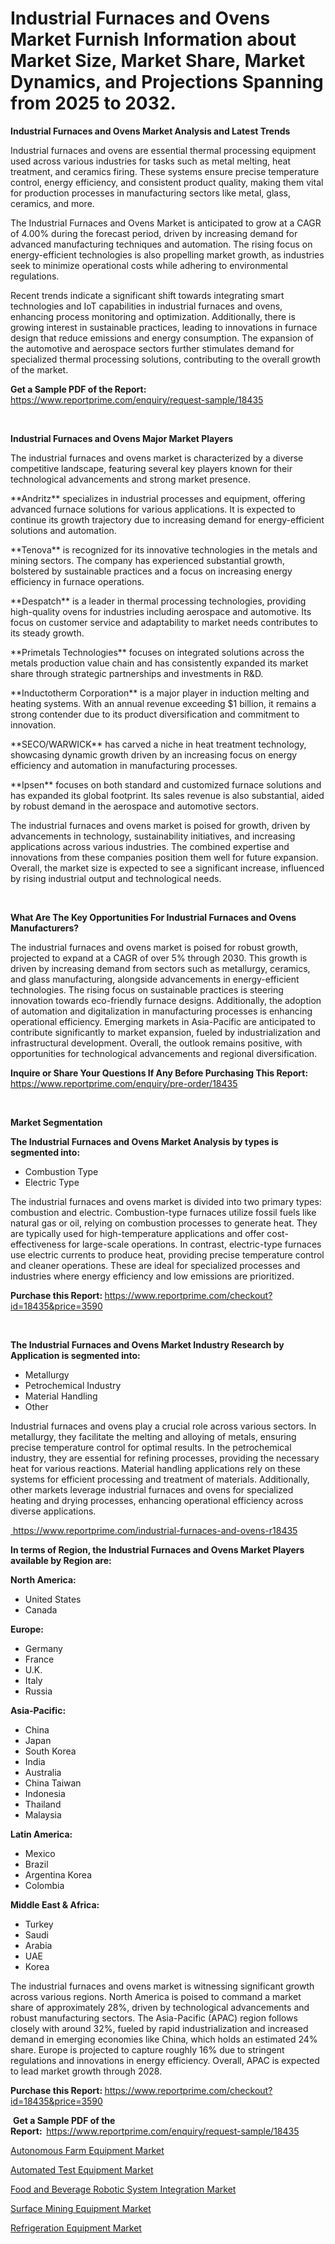 <p><h1>Industrial Furnaces and Ovens Market Furnish Information about Market Size, Market Share, Market Dynamics, and Projections Spanning from 2025 to 2032.</h1></p><p><strong>Industrial Furnaces and Ovens Market Analysis and Latest Trends</strong></p>
<p><p>Industrial furnaces and ovens are essential thermal processing equipment used across various industries for tasks such as metal melting, heat treatment, and ceramics firing. These systems ensure precise temperature control, energy efficiency, and consistent product quality, making them vital for production processes in manufacturing sectors like metal, glass, ceramics, and more.</p><p>The Industrial Furnaces and Ovens Market is anticipated to grow at a CAGR of 4.00% during the forecast period, driven by increasing demand for advanced manufacturing techniques and automation. The rising focus on energy-efficient technologies is also propelling market growth, as industries seek to minimize operational costs while adhering to environmental regulations. </p><p>Recent trends indicate a significant shift towards integrating smart technologies and IoT capabilities in industrial furnaces and ovens, enhancing process monitoring and optimization. Additionally, there is growing interest in sustainable practices, leading to innovations in furnace design that reduce emissions and energy consumption. The expansion of the automotive and aerospace sectors further stimulates demand for specialized thermal processing solutions, contributing to the overall growth of the market.</p></p>
<p><strong>Get a Sample PDF of the Report:&nbsp;</strong> <a href="https://www.reportprime.com/enquiry/request-sample/18435?utm_campaign=2106&utm_medium=2&utm_source=Github&utm_content=ia&utm_term=19032025&utm_id=industrial-furnaces-and-ovens">https://www.reportprime.com/enquiry/request-sample/18435</a></p>
<p>&nbsp;</p>
<p><strong>Industrial Furnaces and Ovens Major Market Players</strong></p>
<p><p>The industrial furnaces and ovens market is characterized by a diverse competitive landscape, featuring several key players known for their technological advancements and strong market presence.</p><p>**Andritz** specializes in industrial processes and equipment, offering advanced furnace solutions for various applications. It is expected to continue its growth trajectory due to increasing demand for energy-efficient solutions and automation.</p><p>**Tenova** is recognized for its innovative technologies in the metals and mining sectors. The company has experienced substantial growth, bolstered by sustainable practices and a focus on increasing energy efficiency in furnace operations.</p><p>**Despatch** is a leader in thermal processing technologies, providing high-quality ovens for industries including aerospace and automotive. Its focus on customer service and adaptability to market needs contributes to its steady growth.</p><p>**Primetals Technologies** focuses on integrated solutions across the metals production value chain and has consistently expanded its market share through strategic partnerships and investments in R&D.</p><p>**Inductotherm Corporation** is a major player in induction melting and heating systems. With an annual revenue exceeding $1 billion, it remains a strong contender due to its product diversification and commitment to innovation.</p><p>**SECO/WARWICK** has carved a niche in heat treatment technology, showcasing dynamic growth driven by an increasing focus on energy efficiency and automation in manufacturing processes.</p><p>**Ipsen** focuses on both standard and customized furnace solutions and has expanded its global footprint. Its sales revenue is also substantial, aided by robust demand in the aerospace and automotive sectors.</p><p>The industrial furnaces and ovens market is poised for growth, driven by advancements in technology, sustainability initiatives, and increasing applications across various industries. The combined expertise and innovations from these companies position them well for future expansion. Overall, the market size is expected to see a significant increase, influenced by rising industrial output and technological needs.</p></p>
<p>&nbsp;</p>
<p><strong>What Are The Key Opportunities For Industrial Furnaces and Ovens Manufacturers?</strong></p>
<p><p>The industrial furnaces and ovens market is poised for robust growth, projected to expand at a CAGR of over 5% through 2030. This growth is driven by increasing demand from sectors such as metallurgy, ceramics, and glass manufacturing, alongside advancements in energy-efficient technologies. The rising focus on sustainable practices is steering innovation towards eco-friendly furnace designs. Additionally, the adoption of automation and digitalization in manufacturing processes is enhancing operational efficiency. Emerging markets in Asia-Pacific are anticipated to contribute significantly to market expansion, fueled by industrialization and infrastructural development. Overall, the outlook remains positive, with opportunities for technological advancements and regional diversification.</p></p>
<p><strong>Inquire or Share Your Questions If Any Before Purchasing This Report:</strong> <a href="https://www.reportprime.com/enquiry/pre-order/18435?utm_campaign=2106&utm_medium=2&utm_source=Github&utm_content=ia&utm_term=19032025&utm_id=industrial-furnaces-and-ovens">https://www.reportprime.com/enquiry/pre-order/18435</a></p>
<p>&nbsp;</p>
<p><strong>Market Segmentation</strong></p>
<p><strong>The Industrial Furnaces and Ovens Market Analysis by types is segmented into:</strong></p>
<p><ul><li>Combustion Type</li><li>Electric Type</li></ul></p>
<p><p>The industrial furnaces and ovens market is divided into two primary types: combustion and electric. Combustion-type furnaces utilize fossil fuels like natural gas or oil, relying on combustion processes to generate heat. They are typically used for high-temperature applications and offer cost-effectiveness for large-scale operations. In contrast, electric-type furnaces use electric currents to produce heat, providing precise temperature control and cleaner operations. These are ideal for specialized processes and industries where energy efficiency and low emissions are prioritized.</p></p>
<p><strong>Purchase this Report:&nbsp;</strong><a href="https://www.reportprime.com/checkout?id=18435&price=3590&utm_campaign=2106&utm_medium=2&utm_source=Github&utm_content=ia&utm_term=19032025&utm_id=industrial-furnaces-and-ovens">https://www.reportprime.com/checkout?id=18435&price=3590</a></p>
<p>&nbsp;</p>
<p><strong>The Industrial Furnaces and Ovens Market Industry Research by Application is segmented into:</strong></p>
<p><ul><li>Metallurgy</li><li>Petrochemical Industry</li><li>Material Handling</li><li>Other</li></ul></p>
<p><p>Industrial furnaces and ovens play a crucial role across various sectors. In metallurgy, they facilitate the melting and alloying of metals, ensuring precise temperature control for optimal results. In the petrochemical industry, they are essential for refining processes, providing the necessary heat for various reactions. Material handling applications rely on these systems for efficient processing and treatment of materials. Additionally, other markets leverage industrial furnaces and ovens for specialized heating and drying processes, enhancing operational efficiency across diverse applications.</p></p>
<p><a href="https://www.reportprime.com/industrial-furnaces-and-ovens-r18435?utm_campaign=2106&utm_medium=2&utm_source=Github&utm_content=ia&utm_term=19032025&utm_id=industrial-furnaces-and-ovens">&nbsp;https://www.reportprime.com/industrial-furnaces-and-ovens-r18435</a></p>
<p><strong>In terms of Region, the Industrial Furnaces and Ovens Market Players available by Region are:</strong></p>
<p>
    <p> <strong> North America: </strong>
        <ul>
            <li>United States</li>
            <li>Canada</li>
        </ul>
        </p> 
    <p> <strong> Europe: </strong>
        <ul>
            <li>Germany</li>
            <li>France</li>
            <li>U.K.</li>
            <li>Italy</li>
            <li>Russia</li>
        </ul>
        </p> 
    <p> <strong> Asia-Pacific: </strong>
        <ul>
            <li>China</li>
            <li>Japan</li>
            <li>South Korea</li>
            <li>India</li>
            <li>Australia</li>
            <li>China Taiwan</li>
            <li>Indonesia</li>
            <li>Thailand</li>
            <li>Malaysia</li>
        </ul>
        </p> 
    <p> <strong> Latin America: </strong>
        <ul>
            <li>Mexico</li>
            <li>Brazil</li>
            <li>Argentina Korea</li>
            <li>Colombia</li>
        </ul>
        </p> 
    <p> <strong> Middle East & Africa: </strong>
        <ul>
            <li>Turkey</li>
            <li>Saudi</li>
            <li>Arabia</li>
            <li>UAE</li>
            <li>Korea</li>
        </ul>
    </p>
    </p>
<p><p>The industrial furnaces and ovens market is witnessing significant growth across various regions. North America is poised to command a market share of approximately 28%, driven by technological advancements and robust manufacturing sectors. The Asia-Pacific (APAC) region follows closely with around 32%, fueled by rapid industrialization and increased demand in emerging economies like China, which holds an estimated 24% share. Europe is projected to capture roughly 16% due to stringent regulations and innovations in energy efficiency. Overall, APAC is expected to lead market growth through 2028.</p></p>
<p><strong>Purchase this Report: </strong><a href="https://www.reportprime.com/checkout?id=18435&price=3590&utm_campaign=2106&utm_medium=2&utm_source=Github&utm_content=ia&utm_term=19032025&utm_id=industrial-furnaces-and-ovens">https://www.reportprime.com/checkout?id=18435&price=3590</a></p>
<p>&nbsp;<strong>Get a Sample PDF of the Report:&nbsp;&nbsp;</strong><a href="https://www.reportprime.com/enquiry/request-sample/18435?utm_campaign=2106&utm_medium=2&utm_source=Github&utm_content=ia&utm_term=19032025&utm_id=industrial-furnaces-and-ovens">https://www.reportprime.com/enquiry/request-sample/18435</a></p>
<p><strong></strong></p>
<p><p><a href="https://github.com/ziringebrur1/Market-Research-Report-List-1/blob/main/autonomous-farm-equipment-market.md?utm_campaign=2106&utm_medium=2&utm_source=Github&utm_content=ia&utm_term=19032025&utm_id=industrial-furnaces-and-ovens">Autonomous Farm Equipment Market</a></p><p><a href="https://github.com/pelegeazlie5/Market-Research-Report-List-1/blob/main/automated-test-equipment-market.md?utm_campaign=2106&utm_medium=2&utm_source=Github&utm_content=ia&utm_term=19032025&utm_id=industrial-furnaces-and-ovens">Automated Test Equipment Market</a></p><p><a href="https://github.com/paulierasho/Market-Research-Report-List-1/blob/main/food-and-beverage-robotic-system-integration-market.md?utm_campaign=2106&utm_medium=2&utm_source=Github&utm_content=ia&utm_term=19032025&utm_id=industrial-furnaces-and-ovens">Food and Beverage Robotic System Integration Market</a></p><p><a href="https://github.com/perbetpereir/Market-Research-Report-List-1/blob/main/surface-mining-equipment-market.md?utm_campaign=2106&utm_medium=2&utm_source=Github&utm_content=ia&utm_term=19032025&utm_id=industrial-furnaces-and-ovens">Surface Mining Equipment Market</a></p><p><a href="https://github.com/kevoncesya4j/Market-Research-Report-List-1/blob/main/refrigeration-equipment-market.md?utm_campaign=2106&utm_medium=2&utm_source=Github&utm_content=ia&utm_term=19032025&utm_id=industrial-furnaces-and-ovens">Refrigeration Equipment Market</a></p></p>